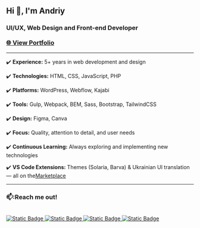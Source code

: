 ## Hi 👋, I'm Andriy
<h3>UI/UX, Web Design and Front-end Developer <br><br><a href="https://ovcharov-portfolio.webflow.io/" target="_blank"><strong>🌐 View Portfolio</strong></a></h3>
<hr>

✔️ **Experience:** 5+ years in web development and design  

✔️ **Technologies:** HTML, CSS, JavaScript, PHP
  
✔️ **Platforms:** WordPress, Webflow, Kajabi
  
✔️ **Tools:** Gulp, Webpack, BEM, Sass, Bootstrap, TailwindCSS 
  
✔️ **Design:** Figma, Canva
  
✔️ **Focus:** Quality, attention to detail, and user needs
  
✔️ **Continuous Learning:** Always exploring and implementing new technologies  

✔️ **VS Code Extensions:** Themes (Solaria, Barva) & Ukrainian UI translation — all on the<a href="https://marketplace.visualstudio.com/publishers/ovcharovcoder">Marketplace</a>

<hr>
<h3>📫:Reach me out!</h3><br>

<a href="https://www.facebook.com/OvcharovCoder" target="_blank">
<img alt="Static Badge" src="https://img.shields.io/badge/Facebook-%231877F2?style=for-the-badge">
</a>
<a href="https://www.linkedin.com/in/andriy-ovcharov-101a24196" target="_blank">
  <img alt="Static Badge" src="https://img.shields.io/badge/LinkedIn-%230A66C2?style=for-the-badge">
</a>
<a href="https://t.me/OvcharovCoder" target="_blank">
<img alt="Static Badge" src="https://img.shields.io/badge/Telegram-%230088CC?style=for-the-badge">
</a>
<a href="https://www.youtube.com/channel/UCHcvvPH7NpC8o-us1c-bVKQ" target="_blank">
<img alt="Static Badge" src="https://img.shields.io/badge/YouTube-red?style=for-the-badge&logoColor=white&logoSize=50px&labelColor=red">
</a>





